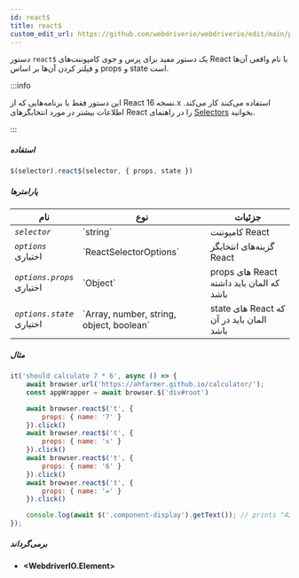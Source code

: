 ```yaml
---
id: react$
title: react$
custom_edit_url: https://github.com/webdriverio/webdriverio/edit/main/packages/webdriverio/src/commands/element/react$.ts
---
```


دستور `react$` یک دستور مفید برای پرس و جوی کامپوننت‌های React با نام واقعی آن‌ها و فیلتر کردن آن‌ها بر اساس props و state است.

:::info

این دستور فقط با برنامه‌هایی که از React نسخه 16.x استفاده می‌کنند کار می‌کند. اطلاعات بیشتر در مورد انتخابگرهای React را در راهنمای [Selectors](/docs/selectors#react-selectors) بخوانید.

:::

##### استفاده

```js
$(selector).react$(selector, { props, state })
```

##### پارامترها

<table>
  <thead>
    <tr>
      <th>نام</th><th>نوع</th><th>جزئیات</th>
    </tr>
  </thead>
  <tbody>
    <tr>
      <td><code><var>selector</var></code></td>
      <td>`string`</td>
      <td>کامپوننت React</td>
    </tr>
    <tr>
      <td><code><var>options</var></code><br /><span className="label labelWarning">اختیاری</span></td>
      <td>`ReactSelectorOptions`</td>
      <td>گزینه‌های انتخابگر React</td>
    </tr>
    <tr>
      <td><code><var>options.props</var></code><br /><span className="label labelWarning">اختیاری</span></td>
      <td>`Object`</td>
      <td>props های React که المان باید داشته باشد</td>
    </tr>
    <tr>
      <td><code><var>options.state</var></code><br /><span className="label labelWarning">اختیاری</span></td>
      <td>`Array<any>, number, string, object, boolean`</td>
      <td>state های React که المان باید در آن باشد</td>
    </tr>
  </tbody>
</table>

##### مثال

```js title="pause.js"
it('should calculate 7 * 6', async () => {
    await browser.url('https://ahfarmer.github.io/calculator/');
    const appWrapper = await browser.$('div#root')

    await browser.react$('t', {
        props: { name: '7' }
    }).click()
    await browser.react$('t', {
        props: { name: 'x' }
    }).click()
    await browser.react$('t', {
        props: { name: '6' }
    }).click()
    await browser.react$('t', {
        props: { name: '=' }
    }).click()

    console.log(await $('.component-display').getText()); // prints "42"
});
```

##### برمی‌گرداند

- **&lt;WebdriverIO.Element&gt;**